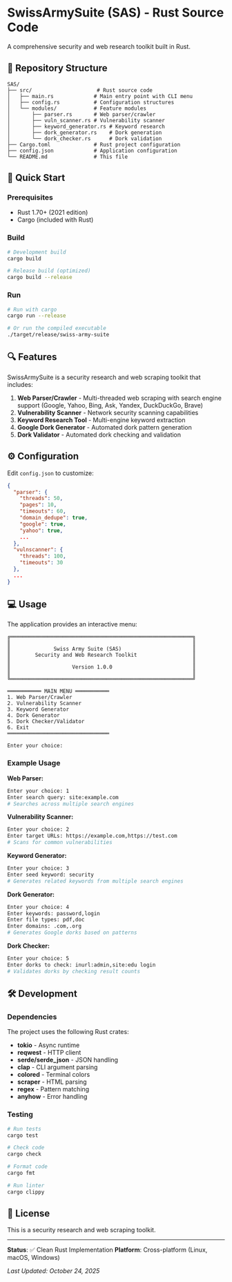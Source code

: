 # SwissArmySuite (SAS) - Rust Source Code

A comprehensive security and web research toolkit built in Rust.

## 📁 Repository Structure

```
SAS/
├── src/                     # Rust source code
│   ├── main.rs             # Main entry point with CLI menu
│   ├── config.rs           # Configuration structures
│   └── modules/            # Feature modules
│       ├── parser.rs       # Web parser/crawler
│       ├── vuln_scanner.rs # Vulnerability scanner
│       ├── keyword_generator.rs # Keyword research
│       ├── dork_generator.rs    # Dork generation
│       └── dork_checker.rs      # Dork validation
├── Cargo.toml              # Rust project configuration
├── config.json             # Application configuration
└── README.md               # This file
```

## 🎯 Quick Start

### Prerequisites
- Rust 1.70+ (2021 edition)
- Cargo (included with Rust)

### Build
```bash
# Development build
cargo build

# Release build (optimized)
cargo build --release
```

### Run
```bash
# Run with cargo
cargo run --release

# Or run the compiled executable
./target/release/swiss-army-suite
```


## 🔍 Features

SwissArmySuite is a security research and web scraping toolkit that includes:

1. **Web Parser/Crawler** - Multi-threaded web scraping with search engine support (Google, Yahoo, Bing, Ask, Yandex, DuckDuckGo, Brave)
2. **Vulnerability Scanner** - Network security scanning capabilities
3. **Keyword Research Tool** - Multi-engine keyword extraction
4. **Google Dork Generator** - Automated dork pattern generation
5. **Dork Validator** - Automated dork checking and validation

## ⚙️ Configuration

Edit `config.json` to customize:

```json
{
  "parser": {
    "threads": 50,
    "pages": 10,
    "timeouts": 60,
    "domain_dedupe": true,
    "google": true,
    "yahoo": true,
    ...
  },
  "vulnscanner": {
    "threads": 100,
    "timeouts": 30
  },
  ...
}
```

## 💻 Usage

The application provides an interactive menu:

```
╔═══════════════════════════════════════════════════════════╗
║                                                           ║
║              Swiss Army Suite (SAS)                       ║
║        Security and Web Research Toolkit                  ║
║                                                           ║
║                    Version 1.0.0                          ║
║                                                           ║
╚═══════════════════════════════════════════════════════════╝

═══════════ MAIN MENU ═══════════
1. Web Parser/Crawler
2. Vulnerability Scanner
3. Keyword Generator
4. Dork Generator
5. Dork Checker/Validator
6. Exit
═════════════════════════════════

Enter your choice:
```

### Example Usage

**Web Parser:**
```bash
Enter your choice: 1
Enter search query: site:example.com
# Searches across multiple search engines
```

**Vulnerability Scanner:**
```bash
Enter your choice: 2
Enter target URLs: https://example.com,https://test.com
# Scans for common vulnerabilities
```

**Keyword Generator:**
```bash
Enter your choice: 3
Enter seed keyword: security
# Generates related keywords from multiple search engines
```

**Dork Generator:**
```bash
Enter your choice: 4
Enter keywords: password,login
Enter file types: pdf,doc
Enter domains: .com,.org
# Generates Google dorks based on patterns
```

**Dork Checker:**
```bash
Enter your choice: 5
Enter dorks to check: inurl:admin,site:edu login
# Validates dorks by checking result counts
```

## 🛠️ Development

### Dependencies

The project uses the following Rust crates:
- **tokio** - Async runtime
- **reqwest** - HTTP client
- **serde/serde_json** - JSON handling
- **clap** - CLI argument parsing
- **colored** - Terminal colors
- **scraper** - HTML parsing
- **regex** - Pattern matching
- **anyhow** - Error handling

### Testing

```bash
# Run tests
cargo test

# Check code
cargo check

# Format code
cargo fmt

# Run linter
cargo clippy
```

## 📝 License

This is a security research and web scraping toolkit.

---

**Status**: ✅ Clean Rust Implementation
**Platform**: Cross-platform (Linux, macOS, Windows)

*Last Updated: October 24, 2025*


